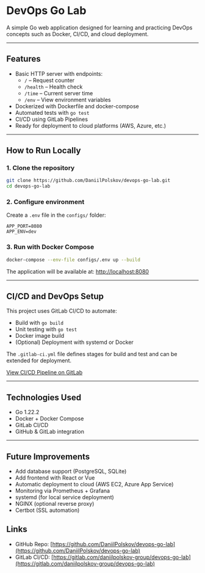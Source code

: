 # DevOps Go Lab  

A simple Go web application designed for learning and practicing DevOps concepts such as Docker, CI/CD, and cloud deployment.  

---

## Features  

- Basic HTTP server with endpoints:  
  - `/` – Request counter  
  - `/health` – Health check  
  - `/time` – Current server time  
  - `/env` – View environment variables  
- Dockerized with Dockerfile and docker-compose  
- Automated tests with `go test`  
- CI/CD using GitLab Pipelines  
- Ready for deployment to cloud platforms (AWS, Azure, etc.)  

---

## How to Run Locally  

### 1. Clone the repository  

```bash  
git clone https://github.com/DaniilPolskov/devops-go-lab.git  
cd devops-go-lab  
```  

### 2. Configure environment  

Create a `.env` file in the `configs/` folder:  

```  
APP_PORT=8080  
APP_ENV=dev  
```  

### 3. Run with Docker Compose  

```bash  
docker-compose --env-file configs/.env up --build  
```  

The application will be available at: [http://localhost:8080](http://localhost:8080)  

---

## CI/CD and DevOps Setup  

This project uses GitLab CI/CD to automate:  

- Build with `go build`  
- Unit testing with `go test`  
- Docker image build  
- (Optional) Deployment with systemd or Docker  

The `.gitlab-ci.yml` file defines stages for build and test and can be extended for deployment.  

[View CI/CD Pipeline on GitLab](https://gitlab.com/daniilpolskov-group/devops-go-lab)  

---

## Technologies Used  

- Go 1.22.2  
- Docker + Docker Compose  
- GitLab CI/CD  
- GitHub & GitLab integration  

---

## Future Improvements  

- Add database support (PostgreSQL, SQLite)  
- Add frontend with React or Vue  
- Automatic deployment to cloud (AWS EC2, Azure App Service)  
- Monitoring via Prometheus + Grafana
- systemd (for local service deployment)  
- NGINX (optional reverse proxy)  
- Certbot (SSL automation)  

## Links

* GitHub Repo: [https://github.com/DaniilPolskov/devops-go-lab](https://github.com/DaniilPolskov/devops-go-lab)
* GitLab CI/CD: [https://gitlab.com/daniilpolskov-group/devops-go-lab](https://gitlab.com/daniilpolskov-group/devops-go-lab)

```